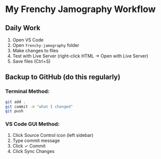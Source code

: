 # My Frenchy Jamography Workflow

## Daily Work
1. Open VS Code
2. Open `frenchy-jamography` folder
3. Make changes to files
4. Test with Live Server (right-click HTML → Open with Live Server)
5. Save files (Ctrl+S)

## Backup to GitHub (do this regularly)
### Terminal Method:
```bash
git add .
git commit -m "what I changed"
git push
```

### VS Code GUI Method:
1. Click Source Control icon (left sidebar)
2. Type commit message
3. Click ✓ Commit
4. Click Sync Changes